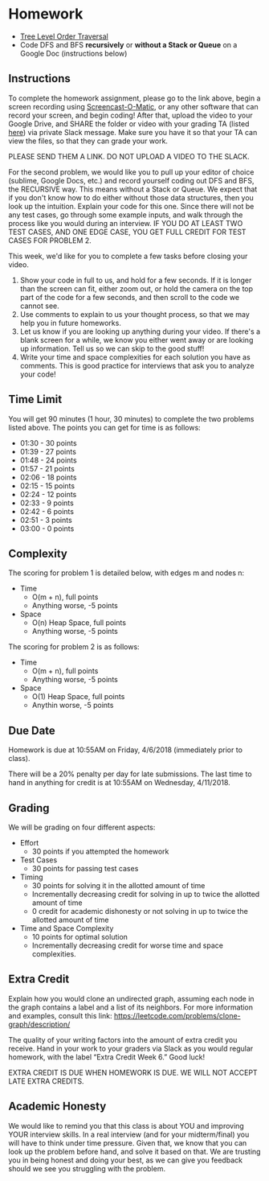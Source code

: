 # Homework
- [Tree Level Order Traversal](https://www.hackerrank.com/challenges/tree-level-order-traversal/problem)
- Code DFS and BFS **recursively** or **without a Stack or Queue** on a Google Doc (instructions below)

  
## Instructions
  
To complete the homework assignment, please go to the link above, begin a screen recording using [Screencast-O-Matic](https://screencast-o-matic.com/), or any other software that can record your screen, and begin coding! After that, upload the video to your Google Drive, and SHARE the folder or video with your grading TA (listed [here](https://github.com/UMD-CS-STICs/389Ospring18/blob/master/Grading%20TA%20Assignments.pdf)) via private Slack message. Make sure you have it so that your TA can view the files, so that they can grade your work.

PLEASE SEND THEM A LINK. DO NOT UPLOAD A VIDEO TO THE SLACK.

For the second problem, we would like you to pull up your editor of choice (sublime, Google Docs, etc.) and record yourself coding out DFS and BFS, the RECURSIVE way. This means without a Stack or Queue. We expect that if you don't know how to do either without those data structures, then you look up the intuition. Explain your code for this one. Since there will not be any test cases, go through some example inputs, and walk through the process like you would during an interview. IF YOU DO AT LEAST TWO TEST CASES, AND ONE EDGE CASE, YOU GET FULL CREDIT FOR TEST CASES FOR PROBLEM 2.

This week, we'd like for you to complete a few tasks before closing your video.
  1. Show your code in full to us, and hold for a few seconds. If it is longer than the screen can fit, either zoom out, or hold the camera on the top part of the code for a few seconds, and then scroll to the code we cannot see.
  2. Use comments to explain to us your thought process, so that we may help you in future homeworks.
  3. Let us know if you are looking up anything during your video. If there's a blank screen for a while, we know you either went away or are looking up information. Tell us so we can skip to the good stuff!
  4. Write your time and space complexities for each solution you have as comments. This is good practice for interviews that ask you to analyze your code!

## Time Limit

You will get 90 minutes (1 hour, 30 minutes) to complete the two problems listed above. The points you can get for time is as follows:
  - 01:30 - 30 points
  - 01:39 - 27 points
  - 01:48 - 24 points
  - 01:57 - 21 points
  - 02:06 - 18 points
  - 02:15 - 15 points
  - 02:24 - 12 points
  - 02:33 - 9 points
  - 02:42 - 6 points
  - 02:51 - 3 points
  - 03:00 - 0 points
 
 ## Complexity
 
The scoring for problem 1 is detailed below, with edges m and nodes n:

  - Time
    - O(m + n), full points
    - Anything worse, -5 points
  - Space
    - O(n) Heap Space, full points
    - Anything worse, -5 points

The scoring for problem 2 is as follows:

  - Time
    - O(m + n), full points
    - Anything worse, -5 points
  - Space
    - O(1) Heap Space, full points
    - Anythin worse, -5 points 

## Due Date
Homework is due at 10:55AM on Friday, 4/6/2018 (immediately prior to class).

There will be a 20% penalty per day for late submissions. The last time to hand in anything for credit is at 10:55AM on Wednesday, 4/11/2018.

## Grading
We will be grading on four different aspects:
- Effort
  - 30 points if you attempted the homework
- Test Cases
  - 30 points for passing test cases
- Timing 
  - 30 points for solving it in the allotted amount of time
  - Incrementally decreasing credit for solving in up to twice the allotted amount of time
  - 0 credit for academic dishonesty or not solving in up to twice the allotted amount of time
- Time and Space Complexity
  - 10 points for optimal solution
  - Incrementally decreasing credit for worse time and space complexities.

## Extra Credit
Explain how you would clone an undirected graph, assuming each node in the graph contains a label and a list of its neighbors. For more information and examples, consult this link: https://leetcode.com/problems/clone-graph/description/ 

The quality of your writing factors into the amount of extra credit you receive. Hand in your work to your graders via Slack as you would regular homework, with the label “Extra Credit Week 6.” Good luck!

EXTRA CREDIT IS DUE WHEN HOMEWORK IS DUE. WE WILL NOT ACCEPT LATE EXTRA CREDITS.

## Academic Honesty
We would like to remind you that this class is about YOU and improving YOUR interview skills. In a real interview (and for your midterm/final) you will have to think under time pressure. Given that, we know that you can look up the problem before hand, and solve it based on that. We are trusting you in being honest and doing your best, as we can give you feedback should we see you struggling with the problem.
